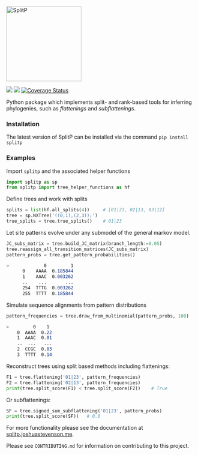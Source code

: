 <img src="https://user-images.githubusercontent.com/27327007/74098210-a760a700-4b69-11ea-8623-28708864d8c7.png" alt="SplitP" width="200"/>

[![](https://img.shields.io/pypi/v/SplitP.svg)](https://pypi.org/project/SplitP/)  ![](https://github.com/js51/SplitP/workflows/build/badge.svg)
[![Coverage Status](https://coveralls.io/repos/github/js51/SplitP/badge.svg?branch=master&service=github)](https://coveralls.io/github/js51/SplitP?branch=master)

Python package which implements split- and rank-based tools for inferring phylogenies, such as _flattenings_ and _subflattenings_.

### Installation

The latest version of SplitP can be installed via the command
`pip install splitp`

### Examples

Import `splitp` and the associated helper functions
```python
import splitp as sp
from splitp import tree_helper_functions as hf
```
Define trees and work with splits
```python
splits = list(hf.all_splits(4))     # [01|23, 02|13, 03|12]
tree = sp.NXTree('((0,1),(2,3));')	
true_splits = tree.true_splits()    # 01|23
```
Let site patterns evolve under any submodel of the general markov model.
```python
JC_subs_matrix = tree.build_JC_matrix(branch_length:=0.05)
tree.reassign_all_transition_matrices(JC_subs_matrix)
pattern_probs = tree.get_pattern_probabilities()
```
```css
>             0         1
      0    AAAA  0.185844
      1    AAAC  0.003262
      ..    ...       ...
      254  TTTG  0.003262
      255  TTTT  0.185844
```
Simulate sequence alignments from pattern distributions
```python
pattern_frequencies = tree.draw_from_multinomial(pattern_probs, 100)
```
```css
>         0    1
    0  AAAA  0.22
    1  AAAC  0.01
    ..  ...   ...
    2  CCGC  0.03
    3  TTTT  0.14
```
Reconstruct trees using split based methods including flattenings:
```python
F1 = tree.flattening('01|23', pattern_frequencies)
F2 = tree.flattening('02|13', pattern_frequencies)
print(tree.split_score(F1) < tree.split_score(F2))    # True
```
Or subflattenings:
```python
SF = tree.signed_sum_subflattening('01|23', pattern_probs)
print(tree.split_score(SF))   # 0.0
```
For more functionality please see the documentation at [splitp.joshuastevenson.me](http://splitp.joshuastevenson.me/splitp.html).

Please see `CONTRIBUTING.md` for information on contributing to this project.
